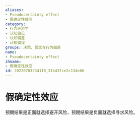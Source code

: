 ```yaml
---
aliases:
- Pseudocertainty effect
- 假确定性效应
category:
- 行为经济学
- 认知偏见
- 认知偏差
- 认知偏误
groups: 决策、信念与行为偏差
name:
- Pseudocertainty effect
zhname:
- 假确定性效应
id: 20220703234110_31b43fce2c134e66
---
```


# 假确定性效应

预期结果是正面就选择避开风险，预期结果是负面就选择寻求风险。
